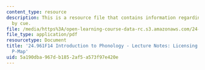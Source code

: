 ```yaml
---
content_type: resource
description: This is a resource file that contains information regarding licensing
  by cue.
file: /media/https%3A/open-learning-course-data-rc.s3.amazonaws.com/24-961-introduction-to-phonology-fall-2014/5a190dba967db1852af5a573f97e420e_MIT24_961F14_Lecture13.pdf
file_type: application/pdf
resourcetype: Document
title: '24.961F14 Introduction to Phonology - Lecture Notes: Licensing by Cue and
  P-Map'
uid: 5a190dba-967d-b185-2af5-a573f97e420e
---
```

